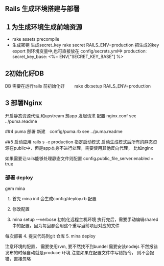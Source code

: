 ## Rails 生成环境搭建与部署


## １为生成环境生成前端资源
* rake assets:precompile
* 生成密钥 生成secret_key
  rake secret RAILS_ENV=production
  把生成的key export 到环境变量中,也可直接放在 config/secrets.yml中
  production:  
    secret_key_base: <%= ENV["SECRET_KEY_BASE"] %>  

## 2初始化好DB
DB 需要在运行rails 前初始化好
　　rake db:setup RAILS_ENV=production

## 3 部署Nginx
 开启静态资源代理,和upstream 想app 发起请求
 配置 nginx.conf
 see ../puma.readme


##4 puma 部署
  新建　config/puma.rb
 see ../puma.readme


##5 启动应用
rails s -e production 指定启动模式
启动生成模式后所有的静态资源在public中，但是app本身不进行处理，需要使用其他反向代理，
比如nginx

如果需要让rails能够处理静态文件则配置
config.public_file_server.enabled = true



### 部署 deploy
gem mina
1. 首先 mina init
 会生成config/deploy.rb 配置

2. 修改配置 
3. mina setup --verbose
    初始化远程主机环境
执行完后，需要手动编辑shared 中的配置，因为每回都会用这个重写当前项目对应的文件


每次部署
4. 提交代码到git 仓库
5. mina deploy
   
注意环境的配置，
需要使用rvm, 要不然找不到bundel
需要安装nodejs 不然报错
发布的时候自动就是produce 环境
注意如果在配置文件中写错指令， 则不会报错，直接忽略



